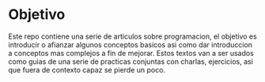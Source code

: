 # Objetivo

Este repo contiene una serie de articulos sobre programacion, el objetivo es introducir o afianzar algunos conceptos
basicos asi como dar introduccion a conceptos mas complejos a fin de mejorar. Estos textos van a ser usados como guias
de una serie de practicas conjuntas con charlas, ejercicios, asi que fuera de contexto capaz se pierde un poco.


